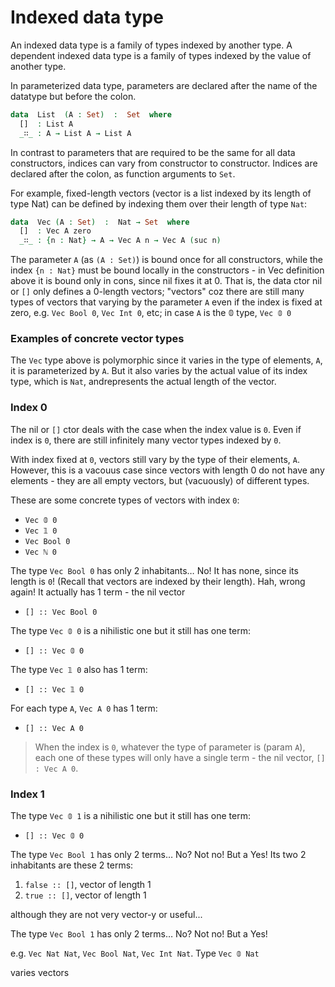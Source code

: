 # Indexed data type

An indexed data type is a family of types indexed by another type. A dependent indexed data type is a family of types indexed by the value of another type.

In parameterized data type, parameters are declared after the name of the datatype but before the colon.

```agda hs
data  List  (A : Set)  :  Set  where
  []  : List A
  _∷_ : A → List A → List A
```

In contrast to parameters that are required to be the same for all data constructors, indices can vary from constructor to constructor. Indices are declared after the colon, as function arguments to `Set`.

For example, fixed-length vectors (vector is a list indexed by its length of type Nat) can be defined by indexing them over their length of type `Nat`:

```agda hs
data  Vec (A : Set)  :  Nat → Set  where
  []  : Vec A zero
  _∷_ : {n : Nat} → A → Vec A n → Vec A (suc n)
```

The parameter `A` (as `(A : Set)`) is bound once for all constructors, while the index `{n : Nat}` must be bound locally in the constructors - in Vec definition above it is bound only in cons, since nil fixes it at 0. That is, the data ctor nil or `[]` only defines a 0-length vectors; "vectors" coz there are still many types of vectors that varying by the parameter `A` even if the index is fixed at zero, e.g. `Vec Bool 0`, `Vec Int 0`, etc; in case `A` is the 𝟘 type, `Vec 𝟘 0`

### Examples of concrete vector types

The `Vec` type above is polymorphic since it varies in the type of elements, `A`, it is parameterized by `A`. But it also varies by the actual value of its index type, which is `Nat`, andrepresents the actual length of the vector.

### Index 0

The nil or `[]` ctor deals with the case when the index value is `0`. Even if index is `0`, there are still infinitely many vector types indexed by `0`.

With index fixed at `0`, vectors still vary by the type of their elements, `A`. However, this is a vacouus case since vectors with length 0 do not have any elements - they are all empty vectors, but (vacuously) of different types.

These are some concrete types of vectors with index `0`:
- `Vec 𝟘 0`
- `Vec 𝟙 0`
- `Vec Bool 0`
- `Vec ℕ 0`

The type `Vec Bool 0` has only 2 inhabitants… No! It has none, since its length is `0`! (Recall that vectors are indexed by their length). Hah, wrong again! It actually has 1 term - the nil vector
- `[] :: Vec Bool 0`

The type `Vec 𝟘 0` is a nihilistic one but it still has one term:
- `[] :: Vec 𝟘 0`

The type `Vec 𝟙 0` also has 1 term:
- `[] :: Vec 𝟙 0`

For each type `A`, `Vec A 0` has 1 term:
- `[] :: Vec A 0`

>When the index is `0`, whatever the type of parameter is (param `A`), each one of these types will only have a single term - the nil vector, `[] : Vec A 0`.

### Index 1

The type `Vec 𝟘 1` is a nihilistic one but it still has one term:
- `[] :: Vec 𝟘 0`


The type `Vec Bool 1` has only 2 terms… No? Not no! But a Yes! 
Its two 2 inhabitants are these 2 terms:
1. `false :: []`, vector of length 1
2. `true :: []`, vector of length 1

although they are not very vector-y or useful...

The type `Vec Bool 1` has only 2 terms… No? Not no! But a Yes! 







e.g. `Vec Nat Nat`, `Vec Bool Nat`, `Vec Int Nat`. Type `Vec 𝟘 Nat`


varies 
vectors
